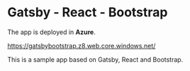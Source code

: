 # Gatsby - React - Bootstrap

The app is deployed in **Azure**.

https://gatsbybootstrap.z8.web.core.windows.net/

This is a sample app based on Gatsby, React and Bootstrap.
